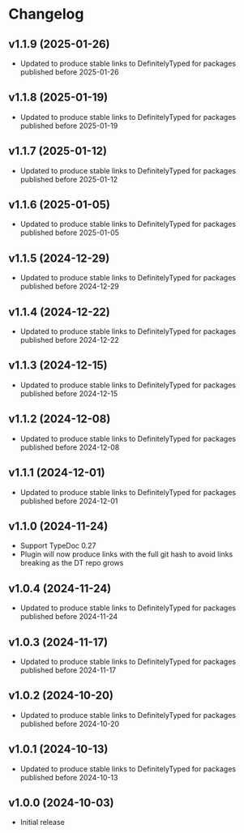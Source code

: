 # Changelog

## v1.1.9 (2025-01-26)

-   Updated to produce stable links to DefinitelyTyped for packages published before 2025-01-26

## v1.1.8 (2025-01-19)

-   Updated to produce stable links to DefinitelyTyped for packages published before 2025-01-19

## v1.1.7 (2025-01-12)

-   Updated to produce stable links to DefinitelyTyped for packages published before 2025-01-12

## v1.1.6 (2025-01-05)

-   Updated to produce stable links to DefinitelyTyped for packages published before 2025-01-05

## v1.1.5 (2024-12-29)

-   Updated to produce stable links to DefinitelyTyped for packages published before 2024-12-29

## v1.1.4 (2024-12-22)

-   Updated to produce stable links to DefinitelyTyped for packages published before 2024-12-22

## v1.1.3 (2024-12-15)

-   Updated to produce stable links to DefinitelyTyped for packages published before 2024-12-15

## v1.1.2 (2024-12-08)

-   Updated to produce stable links to DefinitelyTyped for packages published before 2024-12-08

## v1.1.1 (2024-12-01)

-   Updated to produce stable links to DefinitelyTyped for packages published before 2024-12-01

## v1.1.0 (2024-11-24)

-   Support TypeDoc 0.27
-   Plugin will now produce links with the full git hash to avoid links breaking as the DT repo grows

## v1.0.4 (2024-11-24)

-   Updated to produce stable links to DefinitelyTyped for packages published before 2024-11-24

## v1.0.3 (2024-11-17)

-   Updated to produce stable links to DefinitelyTyped for packages published before 2024-11-17

## v1.0.2 (2024-10-20)

-   Updated to produce stable links to DefinitelyTyped for packages published before 2024-10-20

## v1.0.1 (2024-10-13)

-   Updated to produce stable links to DefinitelyTyped for packages published before 2024-10-13

## v1.0.0 (2024-10-03)

-   Initial release
